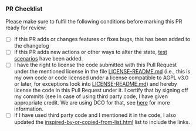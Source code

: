 ### PR Checklist

Please make sure to fulfil the following conditions before marking this PR ready for review:

-   [ ] If this PR adds or changes features or fixes bugs, this has been added to the changelog
-   [ ] If this PR adds new actions or other ways to alter the state, [test scenarios](https://github.com/hpi-sam/digital-fuesim-manv-public-test-scenarios) have been added.
-   [ ] I have the right to license the code submitted with this Pull Request under the mentioned license in the file [LICENSE-README.md](LICENSE-README.md) (i.e., this is my
 own code or code licensed under a license compatible to AGPL v3.0 or later, for exceptions look into [LICENSE-README.md](LICENSE-README.md)) and
hereby license the code in this Pull Request under it. I certify that by signing off my commits (see In case of using third party code, I have given appropriate credit.
We are using DCO for that, see [here](https://github.com/dcoapp/app#how-it-works) for more information. 
-   [ ] If I have used third party code and I mentioned it in the code, I also updated the [inspired-by-or-copied-from-list.html](inspired-by-or-copied-from-list.html) list to include the links.
